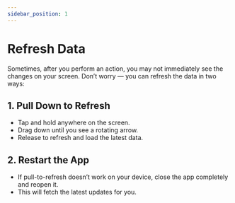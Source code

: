 ```yaml
---
sidebar_position: 1
---
```


# Refresh Data

Sometimes, after you perform an action, you may not immediately see the changes on your screen. Don’t worry — you can refresh the data in two ways:


## 1. Pull Down to Refresh
- Tap and hold anywhere on the screen.  
- Drag down until you see a rotating arrow.  
- Release to refresh and load the latest data.  


## 2. Restart the App
- If pull-to-refresh doesn’t work on your device, close the app completely and reopen it.  
- This will fetch the latest updates for you.  
